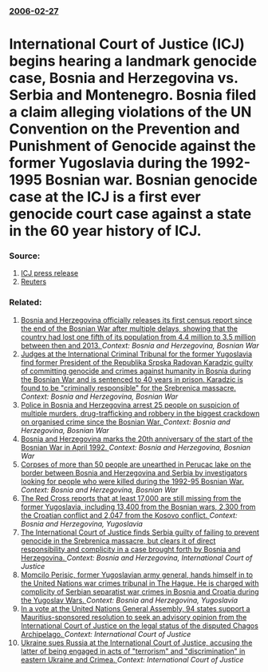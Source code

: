 ### [2006-02-27](/news/2006/02/27/index.md)

#  International Court of Justice (ICJ) begins hearing a landmark genocide case, Bosnia and Herzegovina vs. Serbia and Montenegro.  Bosnia filed a claim alleging violations of the UN Convention on the Prevention and Punishment of Genocide against the former Yugoslavia during the 1992-1995 Bosnian war.  Bosnian genocide case at the ICJ is a first ever genocide court case against a state in the 60 year history of ICJ. 




### Source:

1. [ICJ press release](http://www.icj-cij.org/icjwww/ipresscom/ipress2006/ipresscom_2006-09_bhy_20060227.htm)
2. [Reuters](http://today.reuters.co.uk/news/newsArticle.aspx?type=topNews&storyID=2006-02-27T124822Z_01_L24724981_RTRUKOC_0_UK-WARCRIMES-BOSNIA-SERBIAMONTENEGRO.xml)

### Related:

1. [Bosnia and Herzegovina officially releases its first census report since the end of the Bosnian War after multiple delays, showing that the country had lost one fifth of its population from 4.4 million to 3.5 million between then and 2013. ](/news/2016/06/30/bosnia-and-herzegovina-officially-releases-its-first-census-report-since-the-end-of-the-bosnian-war-after-multiple-delays-showing-that-the.md) _Context: Bosnia and Herzegovina, Bosnian War_
2. [Judges at the International Criminal Tribunal for the former Yugoslavia find former President of the Republika Srpska Radovan Karadzic guilty of committing genocide and crimes against humanity in Bosnia during the Bosnian War and is sentenced to 40 years in prison. Karadzic is found to be "criminally responsible" for the Srebrenica massacre. ](/news/2016/03/24/judges-at-the-international-criminal-tribunal-for-the-former-yugoslavia-find-former-president-of-the-republika-srpska-radovan-karada3-4ia-gui.md) _Context: Bosnia and Herzegovina, Bosnian War_
3. [Police in Bosnia and Herzegovina arrest 25 people on suspicion of multiple murders, drug-trafficking and robbery in the biggest crackdown on organised crime since the Bosnian War. ](/news/2012/09/12/police-in-bosnia-and-herzegovina-arrest-25-people-on-suspicion-of-multiple-murders-drug-trafficking-and-robbery-in-the-biggest-crackdown-on.md) _Context: Bosnia and Herzegovina, Bosnian War_
4. [Bosnia and Herzegovina marks the 20th anniversary of the start of the Bosnian War in April 1992. ](/news/2012/04/6/bosnia-and-herzegovina-marks-the-20th-anniversary-of-the-start-of-the-bosnian-war-in-april-1992.md) _Context: Bosnia and Herzegovina, Bosnian War_
5. [Corpses of more than 50 people are unearthed in Perucac lake on the border between Bosnia and Herzegovina and Serbia by investigators looking for people who were killed during the 1992-95 Bosnian War. ](/news/2010/08/11/corpses-of-more-than-50-people-are-unearthed-in-peruaac-lake-on-the-border-between-bosnia-and-herzegovina-and-serbia-by-investigators-looki.md) _Context: Bosnia and Herzegovina, Bosnian War_
6. [ The Red Cross reports that at least 17,000 are still missing from the former Yugoslavia, including 13,400 from the Bosnian wars, 2,300 from the Croatian conflict and 2,047 from the Kosovo conflict. ](/news/2007/08/29/the-red-cross-reports-that-at-least-17-000-are-still-missing-from-the-former-yugoslavia-including-13-400-from-the-bosnian-wars-2-300-from.md) _Context: Bosnia and Herzegovina, Yugoslavia_
7. [ The International Court of Justice finds Serbia guilty of failing to prevent genocide in the Srebrenica massacre, but clears it of direct responsibility and complicity in a case brought forth by Bosnia and Herzegovina. ](/news/2007/02/26/the-international-court-of-justice-finds-serbia-guilty-of-failing-to-prevent-genocide-in-the-srebrenica-massacre-but-clears-it-of-direct-r.md) _Context: Bosnia and Herzegovina, International Court of Justice_
8. [ Momcilo Perisic, former Yugoslavian army general, hands himself in to the United Nations war crimes tribunal in The Hague. He is charged with complicity of Serbian separatist war crimes in Bosnia and Croatia during the Yugoslav Wars. ](/news/2005/03/7/momailo-peria-ia-former-yugoslavian-army-general-hands-himself-in-to-the-united-nations-war-crimes-tribunal-in-the-hague-he-is-charged.md) _Context: Bosnia and Herzegovina, Yugoslavia_
9. [In a vote at the United Nations General Assembly, 94 states support a Mauritius-sponsored resolution to seek an advisory opinion from the International Court of Justice on the legal status of the disputed Chagos Archipelago. ](/news/2017/06/22/in-a-vote-at-the-united-nations-general-assembly-94-states-support-a-mauritius-sponsored-resolution-to-seek-an-advisory-opinion-from-the-in.md) _Context: International Court of Justice_
10. [Ukraine sues Russia at the International Court of Justice, accusing the latter of being engaged in acts of "terrorism" and "discrimination" in eastern Ukraine and Crimea. ](/news/2017/01/16/ukraine-sues-russia-at-the-international-court-of-justice-accusing-the-latter-of-being-engaged-in-acts-of-terrorism-and-discrimination.md) _Context: International Court of Justice_
